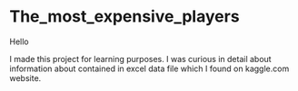 # The_most_expensive_players

Hello

I made this project for learning purposes. I was curious in detail about information about contained in excel data file which I found on kaggle.com website.
